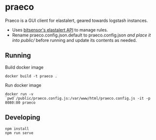 # praeco

Praeco is a GUI client for elastalert, geared towards logstash instances.

- Uses [bitsensor's elastalert API](https://github.com/bitsensor/elastalert) to manage rules.
- Rename praeco.config.json.default to praeco.config.json _and place it into public/_ before running and update its contents as needed.

## Running

Build docker image

```
docker build -t praeco .
```

Run docker image

```
docker run -v `pwd`/public/praeco.config.js:/var/www/html/praeco.config.js -it -p 8080:80 praeco
```

## Developing

```
npm install
npm run serve
```
